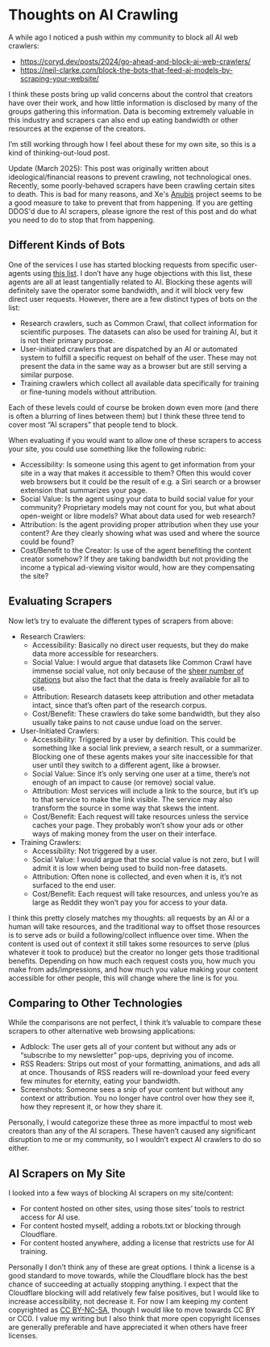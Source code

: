 # Thoughts on AI Crawling

A while ago I noticed a push within my community to block all AI web crawlers:

- https://coryd.dev/posts/2024/go-ahead-and-block-ai-web-crawlers/
- https://neil-clarke.com/block-the-bots-that-feed-ai-models-by-scraping-your-website/

I think these posts bring up valid concerns about the control that creators have over their work, and how little information is disclosed by many of the groups gathering this information. Data is becoming extremely valuable in this industry and scrapers can also end up eating bandwidth or other resources at the expense of the creators.

I’m still working through how I feel about these for my own site, so this is a kind of thinking-out-loud post.

Update (March 2025): This post was originally written about ideological/financial reasons to prevent crawling, not technological ones. Recently, some poorly-behaved scrapers have been crawling certain sites to death. This is bad for many reasons, and Xe's [Anubis](https://github.com/TecharoHQ/anubis) project seems to be a good measure to take to prevent that from happening. If you are getting DDOS'd due to AI scrapers, please ignore the rest of this post and do what you need to do to stop that from happening.

## Different Kinds of Bots

One of the services I use has started blocking requests from specific user-agents using [this list](https://github.com/ai-robots-txt/ai.robots.txt). I don’t have any huge objections with this list, these agents are all at least tangentially related to AI. Blocking these agents will definitely save the operator some bandwidth, and it will block very few direct user requests. However, there are a few distinct types of bots on the list:

- Research crawlers, such as Common Crawl, that collect information for scientific purposes. The datasets can also be used for training AI, but it is not their primary purpose.
- User-initiated crawlers that are dispatched by an AI or automated system to fulfill a specific request on behalf of the user. These may not present the data in the same way as a browser but are still serving a similar purpose.
- Training crawlers which collect all available data specifically for training or fine-tuning models without attribution.

Each of these levels could of course be broken down even more (and there is often a blurring of lines between them) but I think these three tend to cover most “AI scrapers” that people tend to block.

When evaluating if you would want to allow one of these scrapers to access your site, you could use something like the following rubric:

- Accessibility: Is someone using this agent to get information from your site in a way that makes it accessible to them? Often this would cover web browsers but it could be the result of e.g. a Siri search or a browser extension that summarizes your page.
- Social Value: Is the agent using your data to build social value for your community? Proprietary models may not count for you, but what about open-weight or libre models? What about data used for web research?
- Attribution: Is the agent providing proper attribution when they use your content? Are they clearly showing what was used and where the source could be found?
- Cost/Benefit to the Creator: Is use of the agent benefiting the content creator somehow? If they are taking bandwidth but not providing the income a typical ad-viewing visitor would, how are they compensating the site?

## Evaluating Scrapers

Now let’s try to evaluate the different types of scrapers from above:

- Research Crawlers:
  - Accessibility: Basically no direct user requests, but they do make data more accessible for researchers.
  - Social Value: I would argue that datasets like Common Crawl have immense social value, not only because of the [sheer number of citations](https://commoncrawl.org/blog/the-increase-of-common-crawl-citations-in-academic-research) but also the fact that the data is freely available for all to use.
  - Attribution: Research datasets keep attribution and other metadata intact, since that’s often part of the research corpus.
  - Cost/Benefit: These crawlers do take some bandwidth, but they also usually take pains to not cause undue load on the server.
- User-Initiated Crawlers:
  - Accessibility: Triggered by a user by definition. This could be something like a social link preview, a search result, or a summarizer. Blocking one of these agents makes your site inaccessible for that user until they switch to a different agent, like a browser.
  - Social Value: Since it’s only serving one user at a time, there’s not enough of an impact to cause (or remove) social value.
  - Attribution: Most services will include a link to the source, but it’s up to that service to make the link visible. The service may also transform the source in some way that skews the intent.
  - Cost/Benefit: Each request will take resources unless the service caches your page. They probably won’t show your ads or other ways of making money from the user on their interface.
- Training Crawlers:
  - Accessibility: Not triggered by a user.
  - Social Value: I would argue that the social value is not zero, but I will admit it is low when being used to build non-free datasets.
  - Attribution: Often none is collected, and even when it is, it’s not surfaced to the end user.
  - Cost/Benefit: Each request will take resources, and unless you’re as large as Reddit they won’t pay you for access to your data.

I think this pretty closely matches my thoughts: all requests by an AI or a human will take resources, and the traditional way to offset those resources is to serve ads or build a following/collect influence over time. When the content is used out of context it still takes some resources to serve (plus whatever it took to produce) but the creator no longer gets those traditional benefits. Depending on how much each request costs you, how much you make from ads/impressions, and how much you value making your content accessible for other people, this will change where the line is for you.

## Comparing to Other Technologies

While the comparisons are not perfect, I think it’s valuable to compare these scrapers to other alternative web browsing applications:

- Adblock: The user gets all of your content but without any ads or “subscribe to my newsletter” pop-ups, depriving you of income.
- RSS Readers: Strips out most of your formatting, animations, and ads all at once. Thousands of RSS readers will re-download your feed every few minutes for eternity, eating your bandwidth.
- Screenshots: Someone sees a snip of your content but without any context or attribution. You no longer have control over how they see it, how they represent it, or how they share it.

Personally, I would categorize these three as more impactful to most web creators than any of the AI scrapers. These haven’t caused any significant disruption to me or my community, so I wouldn’t expect AI crawlers to do so either.

## AI Scrapers on My Site

I looked into a few ways of blocking AI scrapers on my site/content:

- For content hosted on other sites, using those sites’ tools to restrict access for AI use.
- For content hosted myself, adding a robots.txt or blocking through Cloudflare.
- For content hosted anywhere, adding a license that restricts use for AI training.

Personally I don’t think any of these are great options. I think a license is a good standard to move towards, while the Cloudflare block has the best chance of succeeding at actually stopping anything. I expect that the Cloudflare blocking will add relatively few false positives, but I would like to increase accessibility, not decrease it. For now I am keeping my content copyrighted as [CC BY-NC-SA](https://creativecommons.org/licenses/by-nc-sa/4.0/), though I would like to move towards CC BY or CC0. I value my writing but I also think that more open copyright licenses are generally preferable and have appreciated it when others have freer licenses.
